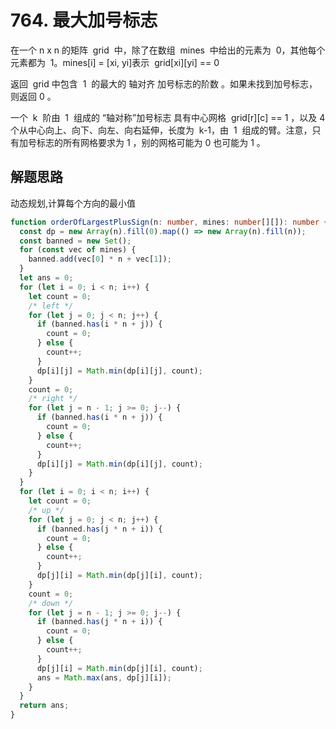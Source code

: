 # 764. 最大加号标志

在一个 n x n 的矩阵  grid  中，除了在数组  mines  中给出的元素为  0，其他每个元素都为  1。mines[i] = [xi, yi]表示  grid[xi][yi] == 0

返回  grid 中包含  1  的最大的 轴对齐 加号标志的阶数 。如果未找到加号标志，则返回 0 。

一个  k  阶由  1  组成的 “轴对称”加号标志 具有中心网格  grid[r][c] == 1 ，以及 4 个从中心向上、向下、向左、向右延伸，长度为  k-1，由  1  组成的臂。注意，只有加号标志的所有网格要求为 1 ，别的网格可能为 0 也可能为 1 。

## 解题思路

动态规划,计算每个方向的最小值

```typescript
function orderOfLargestPlusSign(n: number, mines: number[][]): number {
  const dp = new Array(n).fill(0).map(() => new Array(n).fill(n));
  const banned = new Set();
  for (const vec of mines) {
    banned.add(vec[0] * n + vec[1]);
  }
  let ans = 0;
  for (let i = 0; i < n; i++) {
    let count = 0;
    /* left */
    for (let j = 0; j < n; j++) {
      if (banned.has(i * n + j)) {
        count = 0;
      } else {
        count++;
      }
      dp[i][j] = Math.min(dp[i][j], count);
    }
    count = 0;
    /* right */
    for (let j = n - 1; j >= 0; j--) {
      if (banned.has(i * n + j)) {
        count = 0;
      } else {
        count++;
      }
      dp[i][j] = Math.min(dp[i][j], count);
    }
  }
  for (let i = 0; i < n; i++) {
    let count = 0;
    /* up */
    for (let j = 0; j < n; j++) {
      if (banned.has(j * n + i)) {
        count = 0;
      } else {
        count++;
      }
      dp[j][i] = Math.min(dp[j][i], count);
    }
    count = 0;
    /* down */
    for (let j = n - 1; j >= 0; j--) {
      if (banned.has(j * n + i)) {
        count = 0;
      } else {
        count++;
      }
      dp[j][i] = Math.min(dp[j][i], count);
      ans = Math.max(ans, dp[j][i]);
    }
  }
  return ans;
}
```
